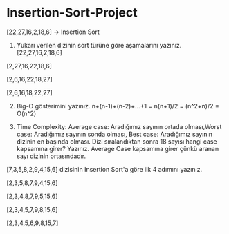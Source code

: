 # Insertion-Sort-Project
[22,27,16,2,18,6] -> Insertion Sort

1) Yukarı verilen dizinin sort türüne göre aşamalarını yazınız.
[22,27,16,2,18,6]

[2,27,16,22,18,6]

[2,6,16,22,18,27]

[2,6,16,18,22,27]

2) Big-O gösterimini yazınız.
n+(n-1)+(n-2)+...+1 = n(n+1)/2 = (n^2+n)/2 = O(n^2)

3) Time Complexity: Average case: Aradığımız sayının ortada olması,Worst case: Aradığımız sayının sonda olması, Best case: Aradığımız sayının dizinin en başında olması.
Dizi sıralandıktan sonra 18 sayısı hangi case kapsamına girer? Yazınız.
Average Case kapsamına girer çünkü aranan sayı dizinin ortasındadır.

[7,3,5,8,2,9,4,15,6] dizisinin Insertion Sort'a göre ilk 4 adımını yazınız.

[2,3,5,8,7,9,4,15,6]

[2,3,4,8,7,9,5,15,6]

[2,3,4,5,7,9,8,15,6]

[2,3,4,5,6,9,8,15,7]
